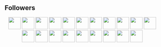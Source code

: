 ## Followers
 <!-- FOLLOWERS START --> <p align="center"><img src="https://avatars.githubusercontent.com/u/6509565?v=4?s=40" width="40" height="40"> <img src="https://avatars.githubusercontent.com/u/6654866?v=4?s=40" width="40" height="40"> <img src="https://avatars.githubusercontent.com/u/10557163?v=4?s=40" width="40" height="40"> <img src="https://avatars.githubusercontent.com/u/18186995?v=4?s=40" width="40" height="40"> <img src="https://avatars.githubusercontent.com/u/20823832?v=4?s=40" width="40" height="40"> <img src="https://avatars.githubusercontent.com/u/25370205?v=4?s=40" width="40" height="40"> <img src="https://avatars.githubusercontent.com/u/26278690?v=4?s=40" width="40" height="40"> <img src="https://avatars.githubusercontent.com/u/26924670?v=4?s=40" width="40" height="40"> <img src="https://avatars.githubusercontent.com/u/30695077?v=4?s=40" width="40" height="40"> <img src="https://avatars.githubusercontent.com/u/31177875?v=4?s=40" width="40" height="40"> <img src="https://avatars.githubusercontent.com/u/41727537?v=4?s=40" width="40" height="40"> <img src="https://avatars.githubusercontent.com/u/43516554?v=4?s=40" width="40" height="40"> <img src="https://avatars.githubusercontent.com/u/43522323?v=4?s=40" width="40" height="40"> <img src="https://avatars.githubusercontent.com/u/45055549?v=4?s=40" width="40" height="40"> <img src="https://avatars.githubusercontent.com/u/45500959?v=4?s=40" width="40" height="40"> <img src="https://avatars.githubusercontent.com/u/50648871?v=4?s=40" width="40" height="40"> <img src="https://avatars.githubusercontent.com/u/51424964?v=4?s=40" width="40" height="40"> <img src="https://avatars.githubusercontent.com/u/51449258?v=4?s=40" width="40" height="40"> <img src="https://avatars.githubusercontent.com/u/52215803?v=4?s=40" width="40" height="40"> <img src="https://avatars.githubusercontent.com/u/52694138?v=4?s=40" width="40" height="40"> </p> <!-- FOLLOWERS END --> 
